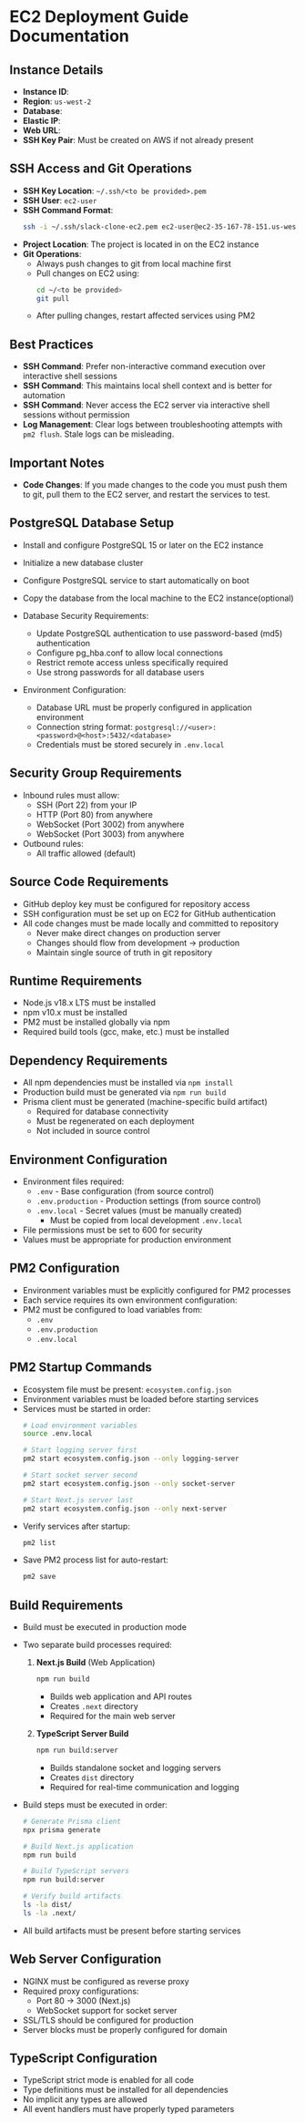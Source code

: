 # EC2 Deployment Guide Documentation

## Instance Details
- **Instance ID**: <to be provided>
- **Region**: `us-west-2`
- **Database**: <to be provided>
- **Elastic IP**: <to be provided>
- **Web URL**: <to be provided>
- **SSH Key Pair**: Must be created on AWS if not already present

## SSH Access and Git Operations
- **SSH Key Location**: `~/.ssh/<to be provided>.pem` 
- **SSH User**: `ec2-user`
- **SSH Command Format**: 
  ```bash
  ssh -i ~/.ssh/slack-clone-ec2.pem ec2-user@ec2-35-167-78-151.us-west-2.compute.amazonaws.com
  ```
- **Project Location**: The project is located in <to be provided> on the EC2 instance
- **Git Operations**:
  - Always push changes to git from local machine first
  - Pull changes on EC2 using:
    ```bash
    cd ~/<to be provided>
    git pull
    ```
  - After pulling changes, restart affected services using PM2

## Best Practices
- **SSH Command**: Prefer non-interactive command execution over interactive shell sessions
- **SSH Command**: This maintains local shell context and is better for automation
- **SSH Command**: Never access the EC2 server via interactive shell sessions without permission
- **Log Management**: Clear logs between troubleshooting attempts with `pm2 flush`. Stale logs can be misleading.

## Important Notes
- **Code Changes**: If you made changes to the code you must push them to git, pull them to the EC2 server, and restart the services to test.


## PostgreSQL Database Setup
- Install and configure PostgreSQL 15 or later on the EC2 instance
- Initialize a new database cluster
- Configure PostgreSQL service to start automatically on boot
- Copy the database from the local machine to the EC2 instance(optional)

- Database Security Requirements:
  - Update PostgreSQL authentication to use password-based (md5) authentication
  - Configure pg_hba.conf to allow local connections
  - Restrict remote access unless specifically required
  - Use strong passwords for all database users

- Environment Configuration:
  - Database URL must be properly configured in application environment
  - Connection string format: `postgresql://<user>:<password>@<host>:5432/<database>`
  - Credentials must be stored securely in `.env.local`

## Security Group Requirements
- Inbound rules must allow:
  - SSH (Port 22) from your IP
  - HTTP (Port 80) from anywhere
  - WebSocket (Port 3002) from anywhere
  - WebSocket (Port 3003) from anywhere
- Outbound rules:
  - All traffic allowed (default)

## Source Code Requirements
- GitHub deploy key must be configured for repository access
- SSH configuration must be set up on EC2 for GitHub authentication
- All code changes must be made locally and committed to repository
  - Never make direct changes on production server
  - Changes should flow from development → production
  - Maintain single source of truth in git repository

## Runtime Requirements
- Node.js v18.x LTS must be installed
- npm v10.x must be installed
- PM2 must be installed globally via npm
- Required build tools (gcc, make, etc.) must be installed

## Dependency Requirements
- All npm dependencies must be installed via `npm install`
- Production build must be generated via `npm run build`
- Prisma client must be generated (machine-specific build artifact)
  - Required for database connectivity
  - Must be regenerated on each deployment
  - Not included in source control

## Environment Configuration
- Environment files required:
  - `.env` - Base configuration (from source control)
  - `.env.production` - Production settings (from source control)
  - `.env.local` - Secret values (must be manually created)
    - Must be copied from local development `.env.local`
- File permissions must be set to 600 for security
- Values must be appropriate for production environment

## PM2 Configuration
- Environment variables must be explicitly configured for PM2 processes
- Each service requires its own environment configuration:
- PM2 must be configured to load variables from:
  - `.env`
  - `.env.production`
  - `.env.local`

## PM2 Startup Commands
- Ecosystem file must be present: `ecosystem.config.json`
- Environment variables must be loaded before starting services
- Services must be started in order:
  ```bash
  # Load environment variables
  source .env.local

  # Start logging server first
  pm2 start ecosystem.config.json --only logging-server

  # Start socket server second
  pm2 start ecosystem.config.json --only socket-server

  # Start Next.js server last
  pm2 start ecosystem.config.json --only next-server
  ```
- Verify services after startup:
  ```bash
  pm2 list
  ```
- Save PM2 process list for auto-restart:
  ```bash
  pm2 save
  ```

## Build Requirements
- Build must be executed in production mode
- Two separate build processes required:
  1. **Next.js Build** (Web Application)
     ```bash
     npm run build
     ```
     - Builds web application and API routes
     - Creates `.next` directory
     - Required for the main web server

  2. **TypeScript Server Build**
     ```bash
     npm run build:server
     ```
     - Builds standalone socket and logging servers
     - Creates `dist` directory
     - Required for real-time communication and logging

- Build steps must be executed in order:
  ```bash
  # Generate Prisma client
  npx prisma generate

  # Build Next.js application
  npm run build

  # Build TypeScript servers
  npm run build:server

  # Verify build artifacts
  ls -la dist/
  ls -la .next/
  ```
- All build artifacts must be present before starting services

## Web Server Configuration
- NGINX must be configured as reverse proxy
- Required proxy configurations:
  - Port 80 → 3000 (Next.js)
  - WebSocket support for socket server
- SSL/TLS should be configured for production
- Server blocks must be properly configured for domain

## TypeScript Configuration
- TypeScript strict mode is enabled for all code
- Type definitions must be installed for all dependencies
- No implicit any types are allowed
- All event handlers must have properly typed parameters
